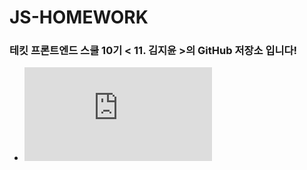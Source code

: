 # JS-HOMEWORK
### 테킷 프론트엔드 스쿨 10기 &lt; 11. 김지윤 &gt;의 GitHub 저장소 입니다!

- ![mission00(js파일)](https://github.com/Yooniverse42/js-homework/blob/main/mission00/main.js)
